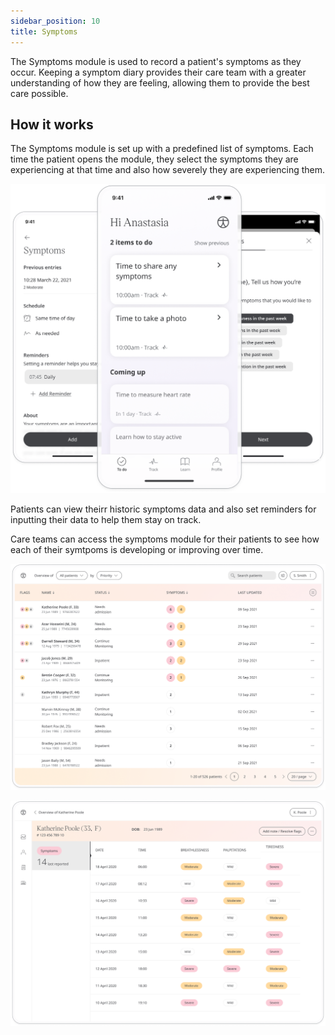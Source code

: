 ```yaml
---
sidebar_position: 10
title: Symptoms 
--- 
```


The Symptoms module is used to record a patient's symptoms as they occur. Keeping a symptom diary provides their care team with a greater understanding of how they are feeling, allowing them to provide the best care possible.

## How it works

The Symptoms module is set up with a predefined list of symptoms. Each time the patient opens the module, they select the symptoms they are experiencing at that time and also how severely they are experiencing them. 

![Symptoms in the Huma App](./assets/symptoms.png)

Patients can view theirr historic symptoms data and also set reminders for inputting their data to help them stay on track.

Care teams can access the symptoms module for their patients to see how each of their symtpoms is developing or improving over time.

![Symptoms in the Clinician Portal](./assets/cp-patient-list-symptoms.png)

![Symptoms in the Clinician Portal](./assets/cp-module-details-symptoms.png)
